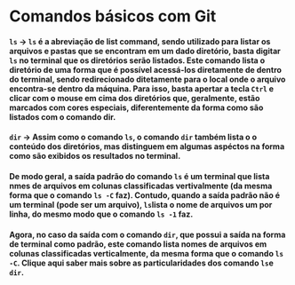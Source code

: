 # Comandos básicos com  Git

#### `ls` -> `ls` é a abreviação de list command, sendo utilizado para listar os arquivos e pastas que se encontram em um dado diretório, basta digitar `ls` no terminal que os diretórios serão listados. Este comando lista o diretório de uma forma que é possível acessá-los diretamente de dentro do terminal, sendo redirecionado ditetamente para o local onde o arquivo encontra-se dentro da máquina. Para isso, basta apertar a tecla `Ctrl` e clicar com o mouse em cima dos diretórios que, geralmente, estão marcados com cores especiais, diferentemente da forma como são listados com o comando dir.
#### `dir` -> Assim como o comando `ls`, o comando `dir` também lista o o conteúdo dos diretórios, mas distinguem em algumas aspéctos na forma como são exibidos os resultados no terminal. 
#### De modo geral, a saída padrão do comando `ls` é um terminal que lista nmes de arquivos em colunas classificadas vertivalmente (da mesma forma que o comando `ls -C` faz). Contudo, quando a saída padrão não é um terminal (pode ser um arquivo), `ls`lista o nome de arquivos um por linha, do mesmo modo que o comando `ls -1` faz.
#### Agora, no caso da saída com o comando `dir`, que possui a saída na forma de terminal como padrão, este comando lista nomes de arquivos em colunas classificadas verticalmente, da mesma forma que o comando `ls -C`. Clique aqui saber mais sobre as particularidades dos comando `ls`e `dir`.
